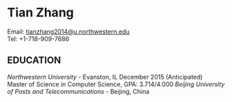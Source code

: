 # Tian Zhang
Email: tianzhang2014@u.northwestern.edu  
Tel: +1-718-909-7686  
## EDUCATION
_Northwestern University_ - Evanston, IL  December 2015 (Anticipated)  
Master of Science in Computer Science, GPA: 3.714/4.000
_Beijing University of Posts and Telecommunications_ - Beijing, China 
